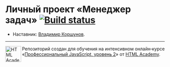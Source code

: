 # Личный проект «Менеджер задач» [![Build status][travis-image]][travis-url]

* Наставник: [Владимир Коршунов](https://up.htmlacademy.ru/ecmascript/8/user/83596).

---

<a href="https://htmlacademy.ru/intensive/ecmascript"><img align="left" width="50" height="50" title="HTML Academy" src="https://up.htmlacademy.ru/static/img/intensive/ecmascript/logo-for-github.svg"></a>

Репозиторий создан для обучения на интенсивном онлайн‑курсе «[Профессиональный JavaScript, уровень 2](https://htmlacademy.ru/intensive/ecmascript)» от [HTML Academy](https://htmlacademy.ru).

[travis-image]: https://travis-ci.org/BekoBou/TaskManager-Improved.svg?branch=master
[travis-url]: https://travis-ci.org/BekoBou/TaskManager-Improved
